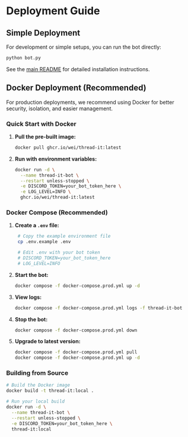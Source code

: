 # Deployment Guide

## Simple Deployment

For development or simple setups, you can run the bot directly:

```bash
python bot.py
```

See the [main README](../README.md) for detailed installation instructions.

## Docker Deployment (Recommended)

For production deployments, we recommend using Docker for better security, isolation, and easier management.

### Quick Start with Docker

1. **Pull the pre-built image:**

   ```bash
   docker pull ghcr.io/wei/thread-it:latest
   ```

2. **Run with environment variables:**
   ```bash
   docker run -d \
     --name thread-it-bot \
     --restart unless-stopped \
     -e DISCORD_TOKEN=your_bot_token_here \
     -e LOG_LEVEL=INFO \
     ghcr.io/wei/thread-it:latest
   ```

### Docker Compose (Recommended)

1. **Create a `.env` file:**

   ```bash
    # Copy the example environment file
    cp .env.example .env

    # Edit .env with your bot token
    # DISCORD_TOKEN=your_bot_token_here
    # LOG_LEVEL=INFO
   ```

2. **Start the bot:**

   ```bash
   docker compose -f docker-compose.prod.yml up -d
   ```

3. **View logs:**

   ```bash
   docker compose -f docker-compose.prod.yml logs -f thread-it-bot
   ```

4. **Stop the bot:**

   ```bash
   docker compose -f docker-compose.prod.yml down
   ```

5. **Upgrade to latest version:**
   ```bash
   docker compose -f docker-compose.prod.yml pull
   docker compose -f docker-compose.prod.yml up -d
   ```

### Building from Source

```bash
# Build the Docker image
docker build -t thread-it:local .

# Run your local build
docker run -d \
  --name thread-it-bot \
  --restart unless-stopped \
  -e DISCORD_TOKEN=your_bot_token_here \
  thread-it:local
```
